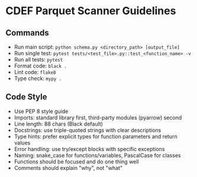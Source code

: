 # CDEF Parquet Scanner Guidelines

## Commands
- Run main script: `python schema.py <directory_path> [output_file]`
- Run single test: `pytest tests/<test_file>.py::test_<function_name> -v`
- Run all tests: `pytest`
- Format code: `black .`
- Lint code: `flake8`
- Type check: `mypy .`

## Code Style
- Use PEP 8 style guide
- Imports: standard library first, third-party modules (pyarrow) second
- Line length: 88 chars (Black default)
- Docstrings: use triple-quoted strings with clear descriptions
- Type hints: prefer explicit types for function parameters and return values
- Error handling: use try/except blocks with specific exceptions
- Naming: snake_case for functions/variables, PascalCase for classes
- Functions should be focused and do one thing well
- Comments should explain "why", not "what"